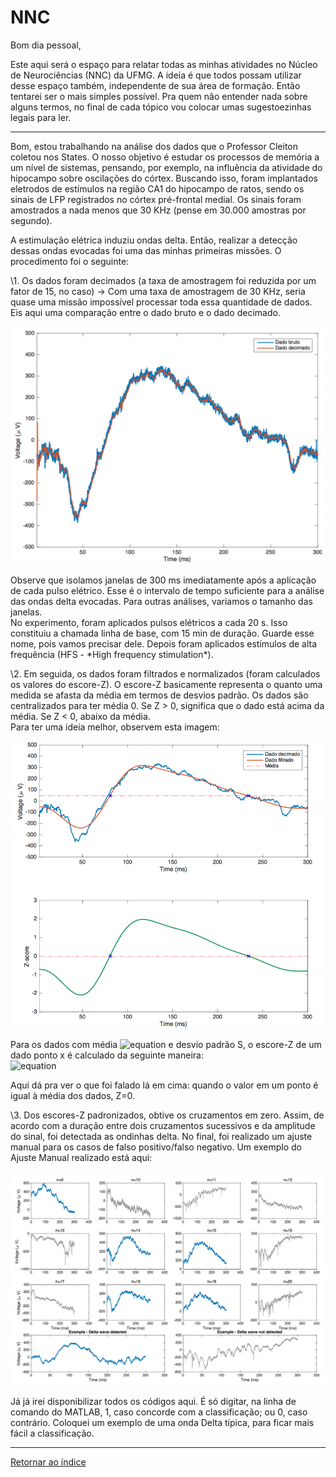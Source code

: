 
# NNC

Bom dia pessoal,

Este aqui será o espaço para relatar todas as minhas atividades no Núcleo de Neurociências (NNC) da UFMG. 
A ideia é que todos possam utilizar desse espaço também, independente de sua área de formação. Então tentarei ser o mais simples possível.
Pra quem não entender nada sobre alguns termos, no final de cada tópico vou colocar umas sugestoezinhas legais para ler. 

****

Bom, estou trabalhando na análise dos dados que o Professor Cleiton coletou nos States. 
O nosso objetivo é estudar os processos de memória a um nível de sistemas, pensando, por exemplo, na influência da atividade do hipocampo sobre oscilações do córtex. Buscando isso, foram implantados eletrodos de estímulos na região CA1 do hipocampo de ratos, sendo os sinais de LFP registrados no córtex pré-frontal medial. Os sinais foram amostrados a nada menos que 30 KHz (pense em 30.000 amostras por segundo).

A estimulação elétrica induziu ondas delta. Então, realizar a detecção dessas ondas evocadas foi uma das minhas primeiras missões. O procedimento foi o seguinte:

\1. Os dados foram decimados (a taxa de amostragem foi reduzida por um fator de 15, no caso) -> Com uma taxa de amostragem de 30 KHz, seria quase uma missão impossível processar toda essa quantidade de dados. Eis aqui uma comparação entre o dado bruto e o dado decimado.

<p align="center">
  <img src="https://github.com/giuliazc/Open-Lab-Book/blob/master/notes/imagens/DadoBruto_Decimado.png" width="550"/>
</p>

Observe que isolamos janelas de 300 ms imediatamente após a aplicação de cada pulso elétrico. Esse é o intervalo de tempo suficiente para a análise das ondas delta evocadas. Para outras análises, variamos o tamanho das janelas. <br>
No experimento, foram aplicados pulsos elétricos a cada 20 s. Isso constituiu a chamada linha de base, com 15 min de duração. Guarde esse nome, pois vamos precisar dele. Depois foram aplicados estímulos de alta frequência (HFS - \*High frequency stimulation\*).

\2. Em seguida, os dados foram filtrados e normalizados (foram calculados os valores do escore-Z). O escore-Z basicamente representa o quanto uma medida se afasta da média em termos de desvios padrão. Os dados são centralizados para ter média 0. Se Z > 0, significa que o dado está acima da média. Se Z < 0, abaixo da média.<br> 
Para ter uma ideia melhor, observem esta imagem:

<p align="center">
  <img src="https://github.com/giuliazc/Open-Lab-Book/blob/master/notes/imagens/ZScore.png" width="550"/>
</p>

Para os dados com média ![equation](http://latex.codecogs.com/gif.latex?\bar{X}) e desvio padrão S, o escore-Z de um dado ponto x é calculado da seguinte maneira: <br>
![equation](http://latex.codecogs.com/gif.latex?X%3D%5Cfrac%7Bx-\bar{X}%7D%7BS%7D)

Aqui dá pra ver o que foi falado lá em cima: quando o valor em um ponto é igual à média dos dados, Z=0. 

\3. Dos escores-Z padronizados, obtive os cruzamentos em zero. Assim, de acordo com a duração entre dois cruzamentos sucessivos e da amplitude do sinal, foi detectada as ondinhas delta. No final, foi realizado um ajuste manual para os casos de falso positivo/falso negativo. Um exemplo do Ajuste Manual realizado está aqui:
<p align="center">
  <img src="https://github.com/giuliazc/Open-Lab-Book/blob/master/notes/imagens/AjusteManual.png" width="550"/>
</p>

Já já irei disponibilizar todos os códigos aqui. É só digitar, na linha de comando do MATLAB, 1, caso concorde com a classificação; ou 0, caso contrário. Coloquei um exemplo de uma onda Delta típica, para ficar mais fácil a classificação.

****

[Retornar ao índice ](https://github.com/giuliazc/Open-Lab-Book/blob/master/README.md)
